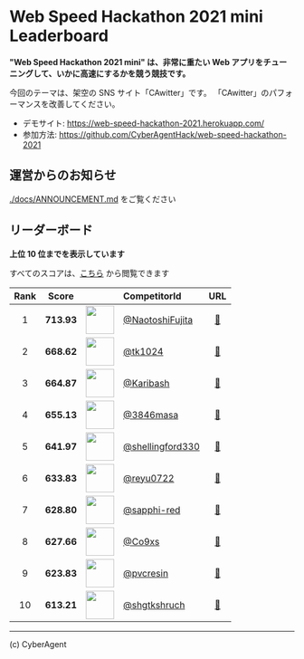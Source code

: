 # Web Speed Hackathon 2021 mini Leaderboard

**"Web Speed Hackathon 2021 mini" は、非常に重たい Web アプリをチューニングして、いかに高速にするかを競う競技です。**

今回のテーマは、架空の SNS サイト「CAwitter」です。
「CAwitter」のパフォーマンスを改善してください。

- デモサイト: https://web-speed-hackathon-2021.herokuapp.com/
- 参加方法: https://github.com/CyberAgentHack/web-speed-hackathon-2021

## 運営からのお知らせ

[./docs/ANNOUNCEMENT.md](./docs/ANNOUNCEMENT.md) をご覧ください

## リーダーボード

**上位 10 位までを表示しています**

すべてのスコアは、[こちら](./score.csv) から閲覧できます

<!-- leaderboard:start -->

|Rank|Score||CompetitorId|URL|
|:--:|:--:|:--:|:--|:--:|
|1|**713.93**|<img alt="" width="50" height="50" src="https://github.com/NaotoshiFujita.png?size=100"/>|[@NaotoshiFujita](https://github.com/NaotoshiFujita)|[:link:](https://web-speed-hackathon-335112.an.r.appspot.com/)|
|2|**668.62**|<img alt="" width="50" height="50" src="https://github.com/tk1024.png?size=100"/>|[@tk1024](https://github.com/tk1024)|[:link:](https://web-speed-2021.ue.r.appspot.com/)|
|3|**664.87**|<img alt="" width="50" height="50" src="https://github.com/Karibash.png?size=100"/>|[@Karibash](https://github.com/Karibash)|[:link:](https://ca-web-speed-hackathon-2021.karibash.com/)|
|4|**655.13**|<img alt="" width="50" height="50" src="https://github.com/3846masa.png?size=100"/>|[@3846masa](https://github.com/3846masa)|[:link:](https://sandbox-wsh-2021.an.r.appspot.com/)|
|5|**641.97**|<img alt="" width="50" height="50" src="https://github.com/shellingford330.png?size=100"/>|[@shellingford330](https://github.com/shellingford330)|[:link:](https://ca-writter.herokuapp.com/)|
|6|**633.83**|<img alt="" width="50" height="50" src="https://github.com/reyu0722.png?size=100"/>|[@reyu0722](https://github.com/reyu0722)|[:link:](http://ec2-3-113-22-168.ap-northeast-1.compute.amazonaws.com/)|
|7|**628.80**|<img alt="" width="50" height="50" src="https://github.com/sapphi-red.png?size=100"/>|[@sapphi-red](https://github.com/sapphi-red)|[:link:](https://webspeed-hackathon-online-2021-mini.azurewebsites.net/)|
|8|**627.66**|<img alt="" width="50" height="50" src="https://github.com/Co9xs.png?size=100"/>|[@Co9xs](https://github.com/Co9xs)|[:link:](https://web-speed-hackathon-2021-co9xs.herokuapp.com/)|
|9|**623.83**|<img alt="" width="50" height="50" src="https://github.com/pvcresin.png?size=100"/>|[@pvcresin](https://github.com/pvcresin)|[:link:](https://pvcresin-wsh-2021.herokuapp.com/)|
|10|**613.21**|<img alt="" width="50" height="50" src="https://github.com/shgtkshruch.png?size=100"/>|[@shgtkshruch](https://github.com/shgtkshruch)|[:link:](https://ca-web-speed-hackathon-2021.herokuapp.com/)|

<!-- leaderboard:end -->

---

(c) CyberAgent
